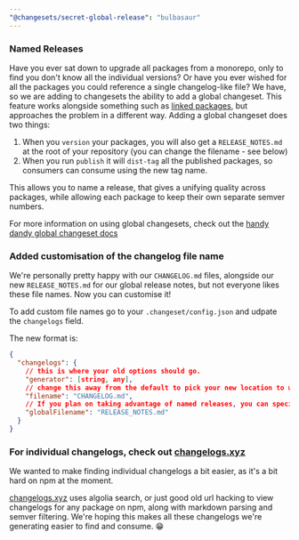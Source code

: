 ```yaml
---
"@changesets/secret-global-release": "bulbasaur"
---
```


### Named Releases

Have you ever sat down to upgrade all packages from a monorepo, only to find you don't know all the individual versions? Or have you ever wished for all the packages you could reference a single changelog-like file? We have, so we are adding to changesets the ability to add a global changeset. This feature works alongside something such as [linked packages](https://github.com/atlassian/changesets/blob/master/docs/linked-packages.md), but approaches the problem in a different way. Adding a global changeset does two things:

1. When you `version` your packages, you will also get a `RELEASE_NOTES.md` at the root of your repository (you can change the filename - see below)
2. When you run `publish` it will `dist-tag` all the published packages, so consumers can consume using the new tag name.

This allows you to name a release, that gives a unifying quality across packages, while allowing each package to keep their own separate semver numbers.

For more information on using global changesets, check out the [handy dandy global changeset docs](https://github.com/atlassian/changesets/blob/master/docs/global-changesets.md)

### Added customisation of the changelog file name

We're personally pretty happy with our `CHANGELOG.md` files, alongside our new `RELEASE_NOTES.md` for our global release notes, but not everyone likes these file names. Now you can customise it!

To add custom file names go to your `.changeset/config.json` and udpate the `changelogs` field.

The new format is:

```json
{
  "changelogs": {
    // this is where your old options should go.
    "generator": [string, any],
    // change this away from the default to pick your new location to write your changelogs.
    "filename": "CHANGELOG.md",
    // If you plan on taking advantage of named releases, you can specify where the global changelog should be written.
    "globalFilename": "RELEASE_NOTES.md"
  }
}
```

### For individual changelogs, check out [changelogs.xyz](https://changelogs.xyz/)

We wanted to make finding individual changelogs a bit easier, as it's a bit hard on npm at the moment.

[changelogs.xyz](https://changelogs.xyz/) uses algolia search, or just good old url hacking to view changelogs for any package on npm, along with markdown parsing and semver filtering. We're hoping this makes all these changelogs we're generating easier to find and consume. 😁
